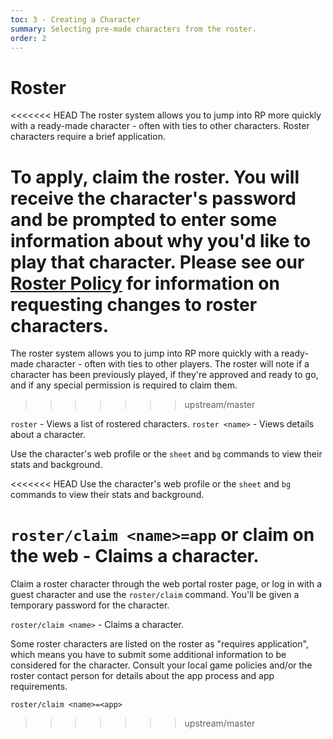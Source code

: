```yaml
---
toc: 3 - Creating a Character
summary: Selecting pre-made characters from the roster.
order: 2
---
```

# Roster

<<<<<<< HEAD
The roster system allows you to jump into RP more quickly with a ready-made character - often with ties to other characters. Roster characters require a brief application.

To apply, claim the roster. You will receive the character's password and be prompted to enter some information about why you'd like to play that character. Please see our [Roster Policy](/wiki/policies) for information on requesting changes to roster characters.
=======
The roster system allows you to jump into RP more quickly with a ready-made character - often with ties to other players. The roster will note if a character has been previously played, if they're approved and ready to go, and if any special permission is required to claim them.
>>>>>>> upstream/master

`roster` - Views a list of rostered characters.
`roster <name>` - Views details about a character.
  
Use the character's web profile or the `sheet` and `bg` commands to view their stats and background.

<<<<<<< HEAD
Use the character's web profile or the `sheet` and `bg` commands to view their stats and background.

`roster/claim <name>=app` or claim on the web - Claims a character.
=======
Claim a roster character through the web portal roster page, or log in with a guest character and use the `roster/claim` command. You'll be given a temporary password for the character.

`roster/claim <name>` - Claims a character. 
  
Some roster characters are listed on the roster as "requires application", which means you have to submit some additional information to be considered for the character. Consult your local game policies and/or the roster contact person for details about the app process and app requirements.

`roster/claim <name>=<app>`
>>>>>>> upstream/master
